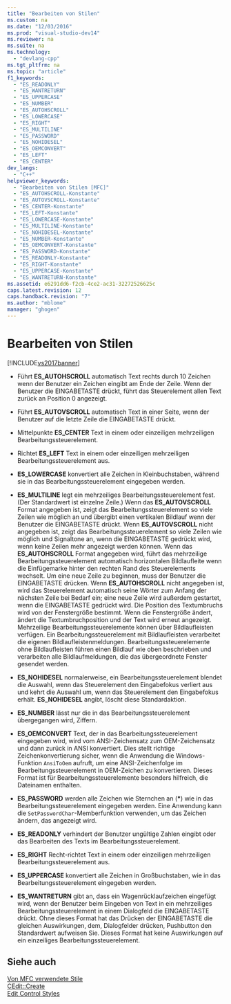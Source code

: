 ```yaml
---
title: "Bearbeiten von Stilen"
ms.custom: na
ms.date: "12/03/2016"
ms.prod: "visual-studio-dev14"
ms.reviewer: na
ms.suite: na
ms.technology: 
  - "devlang-cpp"
ms.tgt_pltfrm: na
ms.topic: "article"
f1_keywords: 
  - "ES_READONLY"
  - "ES_WANTRETURN"
  - "ES_UPPERCASE"
  - "ES_NUMBER"
  - "ES_AUTOHSCROLL"
  - "ES_LOWERCASE"
  - "ES_RIGHT"
  - "ES_MULTILINE"
  - "ES_PASSWORD"
  - "ES_NOHIDESEL"
  - "ES_OEMCONVERT"
  - "ES_LEFT"
  - "ES_CENTER"
dev_langs: 
  - "C++"
helpviewer_keywords: 
  - "Bearbeiten von Stilen [MFC]"
  - "ES_AUTOHSCROLL-Konstante"
  - "ES_AUTOVSCROLL-Konstante"
  - "ES_CENTER-Konstante"
  - "ES_LEFT-Konstante"
  - "ES_LOWERCASE-Konstante"
  - "ES_MULTILINE-Konstante"
  - "ES_NOHIDESEL-Konstante"
  - "ES_NUMBER-Konstante"
  - "ES_OEMCONVERT-Konstante"
  - "ES_PASSWORD-Konstante"
  - "ES_READONLY-Konstante"
  - "ES_RIGHT-Konstante"
  - "ES_UPPERCASE-Konstante"
  - "ES_WANTRETURN-Konstante"
ms.assetid: e6291dd6-f2cb-4ce2-ac31-32272526625c
caps.latest.revision: 12
caps.handback.revision: "7"
ms.author: "mblome"
manager: "ghogen"
---
```

# Bearbeiten von Stilen
[!INCLUDE[vs2017banner](../../assembler/inline/includes/vs2017banner.md)]

-   Führt **ES\_AUTOHSCROLL** automatisch Text rechts durch 10 Zeichen wenn der Benutzer ein Zeichen eingibt am Ende der Zeile.  Wenn der Benutzer die EINGABETASTE drückt, führt das Steuerelement allen Text zurück an Position 0 angezeigt.  
  
-   Führt **ES\_AUTOVSCROLL** automatisch Text in einer Seite, wenn der Benutzer auf die letzte Zeile die EINGABETASTE drückt.  
  
-   Mittelpunkte **ES\_CENTER** Text in einem oder einzeiligen mehrzeiligen Bearbeitungssteuerelement.  
  
-   Richtet **ES\_LEFT** Text in einem oder einzeiligen mehrzeiligen Bearbeitungssteuerelement aus.  
  
-   **ES\_LOWERCASE** konvertiert alle Zeichen in Kleinbuchstaben, während sie in das Bearbeitungssteuerelement eingegeben werden.  
  
-   **ES\_MULTILINE** legt ein mehrzeiliges Bearbeitungssteuerelement fest. \(Der Standardwert ist einzelne Zeile.\) Wenn das **ES\_AUTOVSCROLL** Format angegeben ist, zeigt das Bearbeitungssteuerelement so viele Zeilen wie möglich an und übergibt einen vertikalen Bildlauf wenn der Benutzer die EINGABETASTE drückt.  Wenn **ES\_AUTOVSCROLL** nicht angegeben ist, zeigt das Bearbeitungssteuerelement so viele Zeilen wie möglich und Signaltone an, wenn die EINGABETASTE gedrückt wird, wenn keine Zeilen mehr angezeigt werden können.  Wenn das **ES\_AUTOHSCROLL** Format angegeben wird, führt das mehrzeilige Bearbeitungssteuerelement automatisch horizontalen Bildlaufleite wenn die Einfügemarke hinter den rechten Rand des Steuerelements wechselt.  Um eine neue Zeile zu beginnen, muss der Benutzer die EINGABETASTE drücken.  Wenn **ES\_AUTOHSCROLL** nicht angegeben ist, wird das Steuerelement automatisch seine Wörter zum Anfang der nächsten Zeile bei Bedarf ein; eine neue Zeile wird außerdem gestartet, wenn die EINGABETASTE gedrückt wird.  Die Position des Textumbruchs wird von der Fenstergröße bestimmt.  Wenn die Fenstergröße ändert, ändert die Textumbruchposition und der Text wird erneut angezeigt.  Mehrzeilige Bearbeitungssteuerelemente können über Bildlaufleisten verfügen.  Ein Bearbeitungssteuerelement mit Bildlaufleisten verarbeitet die eigenen Bildlaufleistenmeldungen.  Bearbeitungssteuerelemente ohne Bildlaufleisten führen einen Bildlauf wie oben beschrieben und verarbeiten alle Bildlaufmeldungen, die das übergeordnete Fenster gesendet werden.  
  
-   **ES\_NOHIDESEL** normalerweise, ein Bearbeitungssteuerelement blendet die Auswahl, wenn das Steuerelement den Eingabefokus verliert aus und kehrt die Auswahl um, wenn das Steuerelement den Eingabefokus erhält.  **ES\_NOHIDESEL** angibt, löscht diese Standardaktion.  
  
-   **ES\_NUMBER** lässt nur die in das Bearbeitungssteuerelement übergegangen wird, Ziffern.  
  
-   **ES\_OEMCONVERT** Text, der in das Bearbeitungssteuerelement eingegeben wird, wird vom ANSI\-Zeichensatz zum OEM\-Zeichensatz und dann zurück in ANSI konvertiert.  Dies stellt richtige Zeichenkonvertierung sicher, wenn die Anwendung die Windows\-Funktion `AnsiToOem` aufruft, um eine ANSI\-Zeichenfolge im Bearbeitungssteuerelement in OEM\-Zeichen zu konvertieren.  Dieses Format ist für Bearbeitungssteuerelemente besonders hilfreich, die Dateinamen enthalten.  
  
-   **ES\_PASSWORD** werden alle Zeichen wie Sternchen an \(**\***\) wie in das Bearbeitungssteuerelement eingegeben werden.  Eine Anwendung kann die `SetPasswordChar`\-Memberfunktion verwenden, um das Zeichen ändern, das angezeigt wird.  
  
-   **ES\_READONLY** verhindert der Benutzer ungültige Zahlen eingibt oder das Bearbeiten des Texts im Bearbeitungssteuerelement.  
  
-   **ES\_RIGHT** Recht\-richtet Text in einem oder einzeiligen mehrzeiligen Bearbeitungssteuerelement aus.  
  
-   **ES\_UPPERCASE** konvertiert alle Zeichen in Großbuchstaben, wie in das Bearbeitungssteuerelement eingegeben werden.  
  
-   **ES\_WANTRETURN** gibt an, dass ein Wagenrücklaufzeichen eingefügt wird, wenn der Benutzer beim Eingeben von Text in ein mehrzeiliges Bearbeitungssteuerelement in einem Dialogfeld die EINGABETASTE drückt.  Ohne dieses Format hat das Drücken der EINGABETASTE die gleichen Auswirkungen, dem, Dialogfelder drücken, Pushbutton den Standardwert aufweisen Sie.  Dieses Format hat keine Auswirkungen auf ein einzeiliges Bearbeitungssteuerelement.  
  
## Siehe auch  
 [Von MFC verwendete Stile](../../mfc/reference/styles-used-by-mfc.md)   
 [CEdit::Create](../Topic/CEdit::Create.md)   
 [Edit Control Styles](http://msdn.microsoft.com/library/windows/desktop/bb775464)